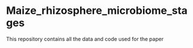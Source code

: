 # Maize_rhizosphere_microbiome_stages

This repository contains all the data and code used for the paper 


